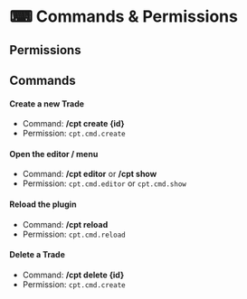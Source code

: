 # ⌨ Commands & Permissions

## Permissions

## Commands

#### Create a new Trade

* Command: ****/cpt create \{id\}****
* Permission: `cpt.cmd.create`

#### Open the editor / menu

* Command: ****/cpt editor**** or ****/cpt show****
* Permission: `cpt.cmd.editor` or `cpt.cmd.show`

#### Reload the plugin

* Command: ****/cpt reload****
* Permission: `cpt.cmd.reload`

#### Delete a Trade

* Command: ****/cpt delete \{id\}****
* Permission: `cpt.cmd.create`
